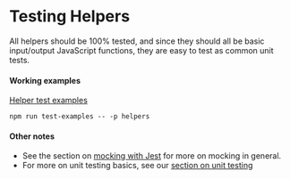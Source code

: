 # Testing Helpers

All helpers should be 100% tested, and since they should all be basic input/output JavaScript functions, they are easy to test as common unit tests.

#### Working examples

[Helper test examples](./examples/tests/helpers.test.js)

```npm run test-examples -- -p helpers```

#### Other notes

* See the section on [mocking with Jest](./mocking.md) for more on mocking in general.
* For more on unit testing basics, see our [section on unit testing](./types.md#unit-testing)
